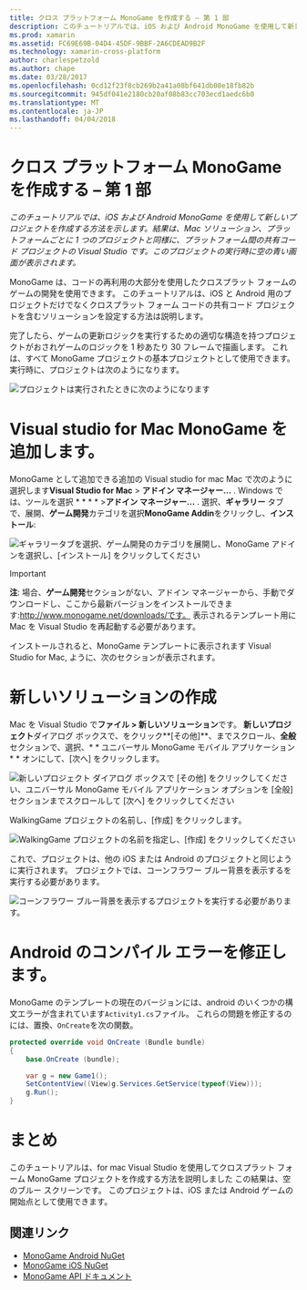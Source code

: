 ```yaml
---
title: クロス プラットフォーム MonoGame を作成する – 第 1 部
description: このチュートリアルでは、iOS および Android MonoGame を使用して新しいプロジェクトを作成する方法を示します。 結果は、Mac ソリューション、プラットフォームごとに 1 つのプロジェクトと同様に、プラットフォーム間の共有コード プロジェクトの Visual Studio です。 このプロジェクトの実行時に空の青い画面が表示されます。
ms.prod: xamarin
ms.assetid: FC69E69B-04D4-45DF-9BBF-2A6CDEAD9B2F
ms.technology: xamarin-cross-platform
author: charlespetzold
ms.author: chape
ms.date: 03/28/2017
ms.openlocfilehash: 0cd12f23f8cb269b2a41a08bf641db08e18fb82b
ms.sourcegitcommit: 945df041e2180cb20af08b83cc703ecd1aedc6b0
ms.translationtype: MT
ms.contentlocale: ja-JP
ms.lasthandoff: 04/04/2018
---
```

# <a name="part-1--creating-a-cross-platform-monogame"></a>クロス プラットフォーム MonoGame を作成する – 第 1 部

_このチュートリアルでは、iOS および Android MonoGame を使用して新しいプロジェクトを作成する方法を示します。結果は、Mac ソリューション、プラットフォームごとに 1 つのプロジェクトと同様に、プラットフォーム間の共有コード プロジェクトの Visual Studio です。このプロジェクトの実行時に空の青い画面が表示されます。_

MonoGame は、コードの再利用の大部分を使用したクロスプラット フォームのゲームの開発を使用できます。 このチュートリアルは、iOS と Android 用のプロジェクトだけでなくクロスプラット フォーム コードの共有コード プロジェクトを含むソリューションを設定する方法は説明します。

完了したら、ゲームの更新ロジックを実行するための適切な構造を持つプロジェクトがおされゲームのロジックを 1 秒あたり 30 フレームで描画します。 これは、すべて MonoGame プロジェクトの基本プロジェクトとして使用できます。 実行時に、プロジェクトは次のようになります。

![](part1-images/image1.png "プロジェクトは実行されたときに次のようになります")


# <a name="adding-monogame-to-visual-studio-for-mac"></a>Visual studio for Mac MonoGame を追加します。

MonoGame として追加できる追加の Visual studio for mac Mac で次のように選択します**Visual Studio for Mac** > **アドイン マネージャー...** . Windows では、ツールを選択 * * * * >**アドイン マネージャー...** . 選択、**ギャラリー** タブで、展開、**ゲーム開発**カテゴリを選択**MonoGame Addin**をクリックし、**インストール**:

![](part1-images/image2.png "ギャラリータブを選択、ゲーム開発のカテゴリを展開し、MonoGame アドインを選択し、[インストール] をクリックしてください")

> [!IMPORTANT]
> **注**: 場合、**ゲーム開発**セクションがない、アドイン マネージャーから、手動でダウンロードし、ここから最新バージョンをインストールできます:http://www.monogame.net/downloads/です。 表示されるテンプレート用に Mac を Visual Studio を再起動する必要があります。



インストールされると、MonoGame テンプレートに表示されます Visual Studio for Mac, ように、次のセクションが表示されます。


# <a name="creating-a-new-solution"></a>新しいソリューションの作成

Mac を Visual Studio で**ファイル > 新しいソリューション**です。 **新しいプロジェクト**ダイアログ ボックスで、をクリック**[その他]**、までスクロール、**全般** セクションで、選択、* * ユニバーサル MonoGame モバイル アプリケーション * * オンにして、[次へ] をクリックします。

![](part1-images/image3.png "新しいプロジェクト ダイアログ ボックスで [その他] をクリックしてください、ユニバーサル MonoGame モバイル アプリケーション オプションを [全般] セクションまでスクロールして [次へ] をクリックしてください")

WalkingGame プロジェクトの名前し、[作成] をクリックします。

![](part1-images/image4.png "WalkingGame プロジェクトの名前を指定し、[作成] をクリックしてください")

これで、プロジェクトは、他の iOS または Android のプロジェクトと同じように実行されます。 プロジェクトでは、コーンフラワー ブルー背景を表示するを実行する必要があります。

![](part1-images/image5.png "コーンフラワー ブルー背景を表示するプロジェクトを実行する必要があります。")


# <a name="fixing-android-compile-errors"></a>Android のコンパイル エラーを修正します。

MonoGame のテンプレートの現在のバージョンには、android のいくつかの構文エラーが含まれています`Activity1.cs`ファイル。 これらの問題を修正するのには、置換、`OnCreate`を次の関数。


```csharp
protected override void OnCreate (Bundle bundle)
{
    base.OnCreate (bundle);

    var g = new Game1();
    SetContentView((View)g.Services.GetService(typeof(View)));
    g.Run();
}
```


# <a name="summary"></a>まとめ

このチュートリアルは、for mac Visual Studio を使用してクロスプラット フォーム MonoGame プロジェクトを作成する方法を説明しました この結果は、空のブルー スクリーンです。 このプロジェクトは、iOS または Android ゲームの開始点として使用できます。

## <a name="related-links"></a>関連リンク

- [MonoGame Android NuGet](https://www.nuget.org/packages/MonoGame.Framework.Android/)
- [MonoGame iOS NuGet](https://www.nuget.org/packages/MonoGame.Framework.iOS/)
- [MonoGame API ドキュメント](http://www.monogame.net/documentation/?page=main)
